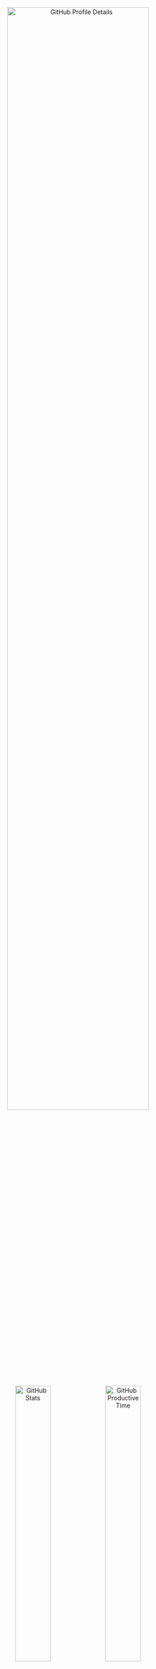 <!--
  **vargalott/vargalott** is a ✨ _special_ ✨ repository because its `README.md`
  (this file) appears on your GitHub profile.
-->

<!-- https://github.com/vn7n24fzkq/github-profile-summary-cards -->
<div align="center">
    <img alt="GitHub Profile Details" width="80%" src="http://github-profile-summary-cards.vercel.app/api/cards/profile-details?username=vargalott&theme=github_dark"/>
    <img alt="GitHub Stats" width="40%" src="http://github-profile-summary-cards.vercel.app/api/cards/stats?username=vargalott&theme=github_dark">
    <img alt="GitHub Productive Time" width="40%" src="http://github-profile-summary-cards.vercel.app/api/cards/productive-time?username=vargalott&theme=github_dark"/>
    <img alt="GitHub Repos Per Language" width="40%" src="http://github-profile-summary-cards.vercel.app/api/cards/repos-per-language?username=vargalott&theme=github_dark"/>
    <img alt="GitHub Most Commit Language" width="40%" src="http://github-profile-summary-cards.vercel.app/api/cards/most-commit-language?username=vargalott&theme=github_dark"/>
</div>

---

<div align="center">
:zap: Recent activity :zap:
<br><br>

<!--RECENT_ACTIVITY:start-->
⭐ Starred [zen-browser/desktop](https://github.com/zen-browser/desktop)<br>
⭐ Starred [SagerNet/sing-box](https://github.com/SagerNet/sing-box)<br>
⭐ Starred [Genymobile/scrcpy](https://github.com/Genymobile/scrcpy)<br>
⭐ Starred [pdfarranger/pdfarranger](https://github.com/pdfarranger/pdfarranger)<br>
⭐ Starred [yuliskov/SmartTube](https://github.com/yuliskov/SmartTube)<br>
<!--RECENT_ACTIVITY:end-->

<!--RECENT_ACTIVITY:last_update-->
Last updated at 2024-10-08, 01:08:31
<!--RECENT_ACTIVITY:last_update_end-->
</div>
